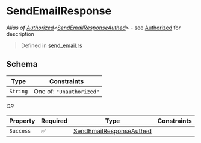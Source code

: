 # SendEmailResponse
*Alias of [Authorized](../../../auth/Authorized.md)\<[SendEmailResponseAuthed](../../../routes/native/send_email/SendEmailResponseAuthed.md)\>* - see [Authorized](../../../auth/Authorized.md) for description
> Defined in [send_email.rs](../../../../../interface/src/interface/routes/native/send_email.rs)

## Schema

| Type | Constraints |
| --- | --- |
| `String` | One of: `"Unauthorized"` |

*OR*

| Property | Required | Type | Constraints |
| --- | --- | --- | --- |
| `Success` | ✅ | [SendEmailResponseAuthed](../../../routes/native/send_email/SendEmailResponseAuthed.md) |     | 


